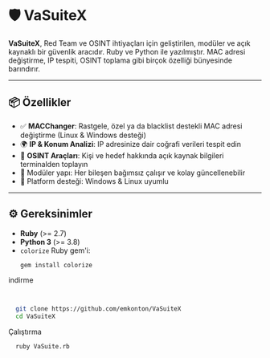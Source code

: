 # 🛡️ VaSuiteX

**VaSuiteX**, Red Team ve OSINT ihtiyaçları için geliştirilen, modüler ve açık kaynaklı bir güvenlik aracıdır. Ruby ve Python ile yazılmıştır. MAC adresi değiştirme, IP tespiti, OSINT toplama gibi birçok özelliği bünyesinde barındırır.



---

## 📦 Özellikler

- ✅ **MACChanger**: Rastgele, özel ya da blacklist destekli MAC adresi değiştirme (Linux & Windows desteği)
- 🌍 **IP & Konum Analizi**: IP adresinize dair coğrafi verileri tespit edin
- 🔎 **OSINT Araçları**: Kişi ve hedef hakkında açık kaynak bilgileri terminalden toplayın
- 🧩 Modüler yapı: Her bileşen bağımsız çalışır ve kolay güncellenebilir
- 🎯 Platform desteği: Windows & Linux uyumlu

---

## ⚙️ Gereksinimler

- **Ruby** (>= 2.7)
- **Python 3** (>= 3.8)
- `colorize` Ruby gem'i:
  ```bash
  gem install colorize


indirme 
```bash


  git clone https://github.com/emkonton/VaSuiteX
  cd VaSuiteX
```

Çalıştırma

      ruby VaSuite.rb
